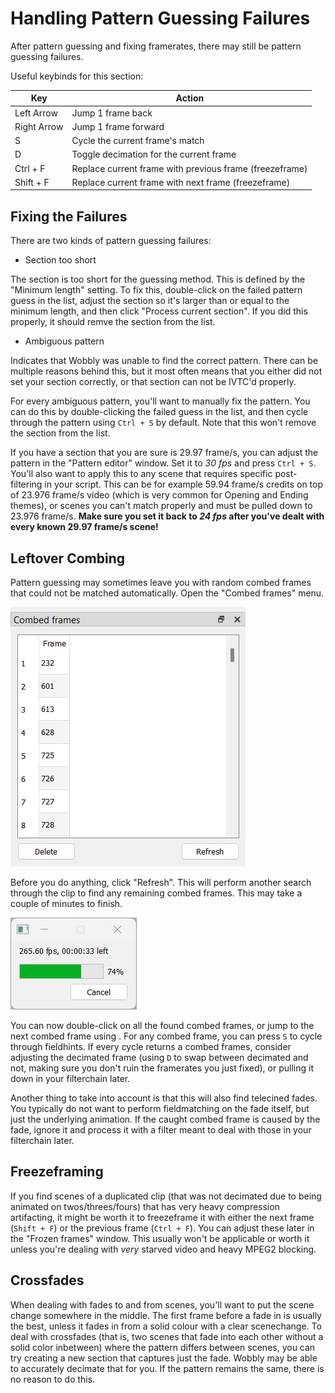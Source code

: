# Handling Pattern Guessing Failures

After pattern guessing and fixing framerates,
there may still be pattern guessing failures.

Useful keybinds for this section:

| Key                       | Action                                   |
| ------------------------- | ---------------------------------------- |
| Left Arrow                | Jump 1 frame back |
| Right Arrow               | Jump 1 frame forward |
| S                         | Cycle the current frame's match |
| D                         | Toggle decimation for the current frame |
| Ctrl + F                  | Replace current frame with previous frame (freezeframe) |
| Shift + F                 | Replace current frame with next frame (freezeframe) |


## Fixing the Failures

There are two kinds of pattern guessing failures:

- Section too short

The section is too short for the guessing method.
This is defined by the "Minimum length" setting.
To fix this,
double-click on the failed pattern guess in the list,
adjust the section so it's larger than or equal to the minimum length,
and then click "Process current section".
If you did this properly,
it should remve the section from the list.

- Ambiguous pattern

Indicates that Wobbly was unable to find the correct pattern.
There can be multiple reasons behind this,
but it most often means that you either did not set your section correctly,
or that section can not be IVTC'd properly.

For every ambiguous pattern,
you'll want to manually fix the pattern.
You can do this by double-clicking the failed guess in the list,
and then cycle through the pattern using `Ctrl + S` by default.
Note that this won't remove the section from the list.

If you have a section that you are sure is 29.97 frame/s,
you can adjust the pattern in the "Pattern editor" window.
Set it to *30 fps* and press `Ctrl + S`.
You'll also want to apply this to any scene that requires specific post-filtering in your script.
This can be for example 59.94 frame/s credits on top of 23.976 frame/s video
(which is very common for Opening and Ending themes),
or scenes you can't match properly
and must be pulled down to 23.976 frame/s.
**Make sure you set it back to *24 fps*
after you've dealt with every known 29.97 frame/s scene!**

## Leftover Combing

Pattern guessing may sometimes leave you with random combed frames
that could not be matched automatically.
Open the "Combed frames" menu.

![A list of all the combed frames found](imgs/combed_frames.png)

Before you do anything,
click "Refresh".
This will perform another search through the clip
to find any remaining combed frames.
This may take a couple of minutes to finish.

![Finding combed frames...](imgs/finding_combs.png)

You can now double-click on all the found combed frames,
or jump to the next combed frame using .
For any combed frame,
you can press `S` to cycle through fieldhints.
If every cycle returns a combed frames,
consider adjusting the decimated frame
(using `D` to swap between decimated and not,
making sure you don't ruin the framerates you just fixed),
or pulling it down in your filterchain later.

Another thing to take into account is that this will also find telecined fades.
You typically do not want to perform fieldmatching on the fade itself,
but just the underlying animation.
If the caught combed frame is caused by the fade,
ignore it
and process it with a filter meant to deal with those
in your filterchain later.


## Freezeframing

If you find scenes of a duplicated clip
(that was not decimated due to being animated on twos/threes/fours)
that has very heavy compression artifacting,
it might be worth it to freezeframe it with either the next frame
(`Shift + F`)
or the previous frame
(`Ctrl + F`).
You can adjust these later in the "Frozen frames" window.
This usually won't be applicable or worth it
unless you're dealing with *very* starved video
and heavy MPEG2 blocking.


## Crossfades

When dealing with fades to and from scenes,
you'll want to put the scene change somewhere in the middle.
The first frame before a fade in is usually the best,
unless it fades in from a solid colour with a clear scenechange.
To deal with crossfades
(that is, two scenes that fade into each other
without a solid color inbetween)
where the pattern differs between scenes,
you can try creating a new section
that captures just the fade.
Wobbly may be able to accurately decimate that for you.
If the pattern remains the same,
there is no reason to do this.
